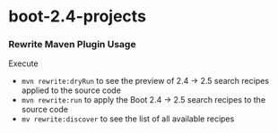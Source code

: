 # boot-2.4-projects

### Rewrite Maven Plugin Usage
Execute 
- `mvn rewrite:dryRun` to see the preview of 2.4 -> 2.5 search recipes applied to the source code
- `mvn rewrite:run` to apply the Boot 2.4 -> 2.5 search recipes to the source code
- `mv rewrite:discover` to see the list of all available recipes
